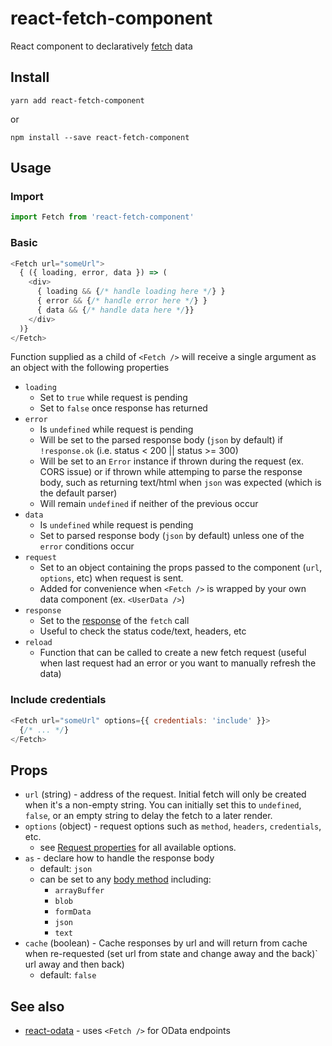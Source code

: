 # react-fetch-component

React component to declaratively [fetch](https://developer.mozilla.org/en-US/docs/Web/API/Fetch_API) data

## Install
```
yarn add react-fetch-component
```
or
```
npm install --save react-fetch-component
```

## Usage

### Import
```js
import Fetch from 'react-fetch-component'
```

### Basic
```js
<Fetch url="someUrl">
  { ({ loading, error, data }) => (
    <div>
      { loading && {/* handle loading here */} }
      { error && {/* handle error here */} }
      { data && {/* handle data here */}}
    </div>
  )}
</Fetch>
``` 

Function supplied as a child of `<Fetch />` will receive a single argument as an object with the following properties
- `loading`
  - Set to `true` while request is pending
  - Set to `false` once response has returned
- `error`
  - Is `undefined` while request is pending
  - Will be set to the parsed response body (`json` by default) if `!response.ok` (i.e. status < 200 || status >= 300)
  - Will be set to an `Error` instance if thrown during the request (ex. CORS issue) or if thrown while attemping to parse the response body, such as returning text/html when `json` was expected (which is the default parser)
  - Will remain `undefined` if neither of the previous occur
- `data`
  - Is `undefined` while request is pending
  - Set to parsed response body (`json` by default) unless one of the `error` conditions occur
- `request`
  - Set to an object containing the props passed to the component (`url`, `options`, etc) when request is sent.
  - Added for convenience when `<Fetch />` is wrapped by your own data component (ex. `<UserData />`)
- `response`
  - Set to the [response](https://developer.mozilla.org/en-US/docs/Web/API/Response) of the `fetch` call
  - Useful to check the status code/text, headers, etc
- `reload`
  - Function that can be called to create a new fetch request (useful when last request had an error or you want to manually refresh the data)

### Include credentials
```js
<Fetch url="someUrl" options={{ credentials: 'include' }}>
  {/* ... */}
</Fetch>
```

## Props
- `url` (string) - address of the request.  Initial fetch will only be created when it's a non-empty string.  You can initially set this to `undefined`, `false`, or an empty string to delay the fetch to a later render.
- `options` (object) - request options such as `method`, `headers`, `credentials`, etc.
  - see [Request properties](https://developer.mozilla.org/en-US/docs/Web/API/Request#Properties) for all available options.
- `as` - declare how to handle the response body
  - default: `json`
  - can be set to any [body method](https://developer.mozilla.org/en-US/docs/Web/API/Body#Methods) including:
    - `arrayBuffer`
    - `blob`
    - `formData`
    - `json`
    - `text`
- `cache` (boolean) - Cache responses by url and will return from cache when re-requested (set url from state and change away and the back)` url away and then back)
  - default: `false`

## See also
- [react-odata](https://github.com/techniq/react-odata) - uses `<Fetch />` for OData endpoints
